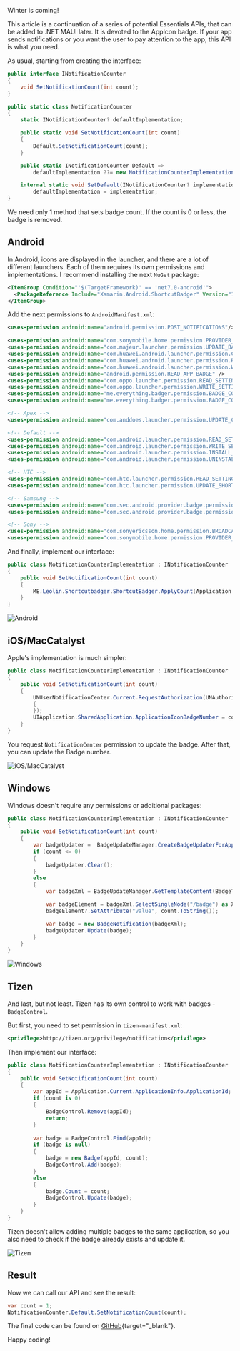Winter is coming!

This article is a continuation of a series of potential Essentials APIs, that can be added to .NET MAUI later. It is devoted to the AppIcon badge. If your app sends notifications or you want the user to pay attention to the app, this API is what you need.

As usual, starting from creating the interface:

```csharp
public interface INotificationCounter
{
	void SetNotificationCount(int count);
}

public static class NotificationCounter
{
	static INotificationCounter? defaultImplementation;

	public static void SetNotificationCount(int count)
	{
		Default.SetNotificationCount(count);
	}

	public static INotificationCounter Default =>
		defaultImplementation ??= new NotificationCounterImplementation();

	internal static void SetDefault(INotificationCounter? implementation) =>
		defaultImplementation = implementation;
}
```

We need only 1 method that sets badge count. If the count is 0 or less, the badge is removed.

## Android

In Android, icons are displayed in the launcher, and there are a lot of different launchers. Each of them requires its own permissions and implementations. I recommend installing the next `NuGet` package:

```xml
<ItemGroup Condition="'$(TargetFramework)' == 'net7.0-android'">
  <PackageReference Include="Xamarin.Android.ShortcutBadger" Version="1.2.0" />
</ItemGroup>
```
 
Add the next permissions to `AndroidManifest.xml`:

```xml
<uses-permission android:name="android.permission.POST_NOTIFICATIONS"/>

<uses-permission android:name="com.sonymobile.home.permission.PROVIDER_INSERT_BADGE" />
<uses-permission android:name="com.majeur.launcher.permission.UPDATE_BADGE" />
<uses-permission android:name="com.huawei.android.launcher.permission.CHANGE_BADGE" />
<uses-permission android:name="com.huawei.android.launcher.permission.READ_SETTINGS" />
<uses-permission android:name="com.huawei.android.launcher.permission.WRITE_SETTINGS" />
<uses-permission android:name="android.permission.READ_APP_BADGE" />
<uses-permission android:name="com.oppo.launcher.permission.READ_SETTINGS" />
<uses-permission android:name="com.oppo.launcher.permission.WRITE_SETTINGS" />
<uses-permission android:name="me.everything.badger.permission.BADGE_COUNT_READ" />
<uses-permission android:name="me.everything.badger.permission.BADGE_COUNT_WRITE" />

<!-- Apex -->
<uses-permission android:name="com.anddoes.launcher.permission.UPDATE_COUNT"/>

<!-- Default -->
<uses-permission android:name="com.android.launcher.permission.READ_SETTINGS"/>
<uses-permission android:name="com.android.launcher.permission.WRITE_SETTINGS"/>
<uses-permission android:name="com.android.launcher.permission.INSTALL_SHORTCUT" />
<uses-permission android:name="com.android.launcher.permission.UNINSTALL_SHORTCUT" />

<!-- HTC -->
<uses-permission android:name="com.htc.launcher.permission.READ_SETTINGS" />
<uses-permission android:name="com.htc.launcher.permission.UPDATE_SHORTCUT" /> 

<!-- Samsung -->
<uses-permission android:name="com.sec.android.provider.badge.permission.READ" />
<uses-permission android:name="com.sec.android.provider.badge.permission.WRITE" />

<!-- Sony -->
<uses-permission android:name="com.sonyericsson.home.permission.BROADCAST_BADGE" />
<uses-permission android:name="com.sonymobile.home.permission.PROVIDER_INSERT_BADGE" />
```

And finally, implement our interface:

```csharp
public class NotificationCounterImplementation : INotificationCounter
{
	public void SetNotificationCount(int count)
	{
		ME.Leolin.Shortcutbadger.ShortcutBadger.ApplyCount(Application.Context, count);
    }
}
```

![Android](https://ik.imagekit.io/VladislavAntonyuk/vladislavantonyuk/articles/33/android.jpg)

## iOS/MacCatalyst

Apple's implementation is much simpler:

```csharp
public class NotificationCounterImplementation : INotificationCounter
{
	public void SetNotificationCount(int count)
	{
		UNUserNotificationCenter.Current.RequestAuthorization(UNAuthorizationOptions.Badge, (r, e) =>
		{
		});
		UIApplication.SharedApplication.ApplicationIconBadgeNumber = count;
	}
}
```

You request `NotificationCenter` permission to update the badge. After that, you can update the Badge number.

![iOS/MacCatalyst](https://ik.imagekit.io/VladislavAntonyuk/vladislavantonyuk/articles/33/apple.png)

## Windows

Windows doesn't require any permissions or additional packages:

```csharp
public class NotificationCounterImplementation : INotificationCounter
{
	public void SetNotificationCount(int count)
	{
		var badgeUpdater =	BadgeUpdateManager.CreateBadgeUpdaterForApplication();
		if (count <= 0)
		{
			badgeUpdater.Clear();
		}
		else
		{
			var badgeXml = BadgeUpdateManager.GetTemplateContent(BadgeTemplateType.BadgeNumber);

			var badgeElement = badgeXml.SelectSingleNode("/badge") as XmlElement;
			badgeElement?.SetAttribute("value", count.ToString());

			var badge = new BadgeNotification(badgeXml);
			badgeUpdater.Update(badge);
		}
	}
}
```

![Windows](https://ik.imagekit.io/VladislavAntonyuk/vladislavantonyuk/articles/33/windows.gif)

## Tizen

And last, but not least. Tizen has its own control to work with badges - `BadgeControl`.

But first, you need to set permission in `tizen-manifest.xml`:

```xml
<privilege>http://tizen.org/privilege/notification</privilege>
```

Then implement our interface:

```csharp
public class NotificationCounterImplementation : INotificationCounter
{
	public void SetNotificationCount(int count)
	{
		var appId = Application.Current.ApplicationInfo.ApplicationId;
		if (count is 0)
		{
			BadgeControl.Remove(appId);
			return;
		}
		
		var badge = BadgeControl.Find(appId);
		if (badge is null)
		{
			badge = new Badge(appId, count);
			BadgeControl.Add(badge);
		}
		else
		{
			badge.Count = count;
			BadgeControl.Update(badge);
		}
	}
}
```

Tizen doesn't allow adding multiple badges to the same application, so you also need to check if the badge already exists and update it.

![Tizen](https://ik.imagekit.io/VladislavAntonyuk/vladislavantonyuk/articles/33/tizen.png)

## Result

Now we can call our API and see the result:

```csharp
var count = 1;
NotificationCounter.Default.SetNotificationCount(count);
```

The final code can be found on [GitHub](https://github.com/VladislavAntonyuk/MauiSamples/tree/main/MauiBadge){target="_blank"}.

Happy coding!